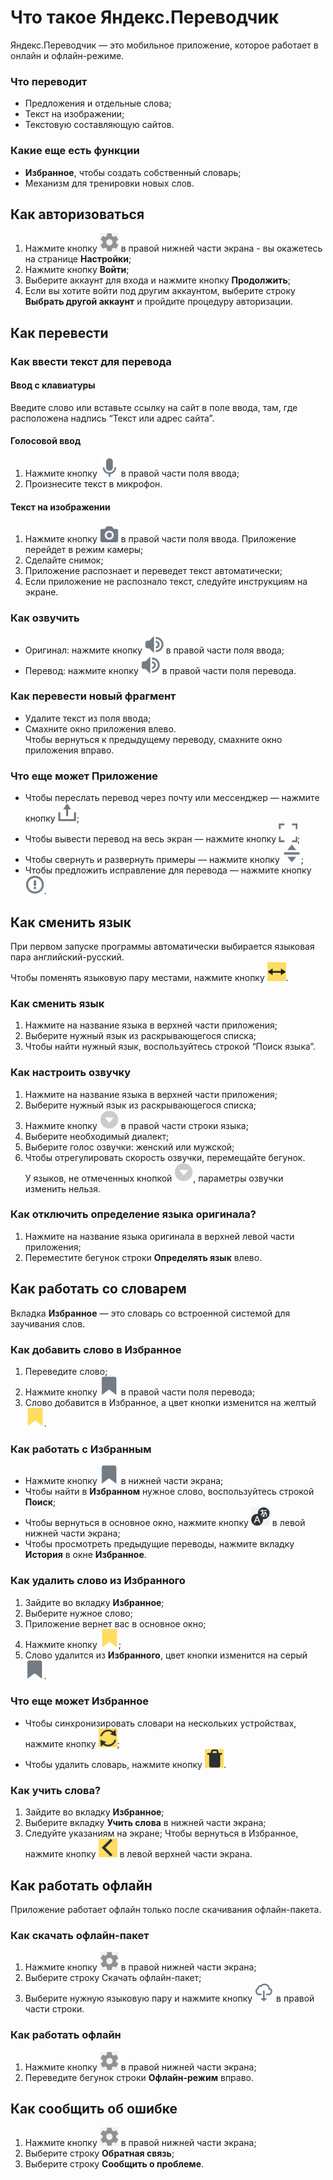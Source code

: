 # Что такое Яндекс.Переводчик
Яндекс.Переводчик — это мобильное приложение, которое работает в онлайн и офлайн-режиме. 
### Что переводит
- Предложения и отдельные слова;
- Текст на изображении;
- Текстовую составляющую сайтов.
### Какие еще есть функции
- **Избранное**, чтобы создать собственный словарь;
- Механизм для тренировки новых слов.
## Как авторизоваться
1. Нажмите кнопку <img src="pictures/10.PNG" width="30"> в правой нижней части экрана - вы окажетесь на странице **Настройки**;
2. Нажмите кнопку **Войти**;
3. Выберите аккаунт для входа и нажмите кнопку **Продолжить**;
4. Если вы хотите войти под другим аккаунтом, выберите строку **Выбрать другой аккаунт** и пройдите процедуру авторизации.
## Как перевести
### Как ввести текст для перевода
#### Ввод с клавиатуры
Введите слово или вставьте ссылку на сайт в поле ввода, там, где расположена надпись “Текст или адрес сайта”.
#### Голосовой ввод
1. Нажмите кнопку <img src="pictures/3.PNG" width="30"> в правой части поля ввода; 
2. Произнесите текст в микрофон.
#### Текст на изображении
1. Нажмите кнопку <img src="pictures/1.PNG" width="30"> в правой части поля ввода. Приложение перейдет в режим камеры;
2. Сделайте снимок; 
3. Приложение распознает и переведет текст автоматически;
4. Если приложение не распознало текст, следуйте инструкциям на экране.
### Как озвучить
- Оригинал: нажмите кнопку <img src="pictures/2.PNG" width="30"> в правой части поля ввода;
- Перевод: нажмите кнопку <img src="pictures/2.PNG" width="30"> в  правой части поля перевода.
### Как перевести новый фрагмент
- Удалите текст из поля ввода;
- Смахните окно приложения влево.  
Чтобы вернуться к предыдущему переводу, смахните окно приложения вправо.
### Что еще может Приложение
- Чтобы переслать перевод через почту или мессенджер — нажмите кнопку <img src="pictures/6.PNG" width="30">;
- Чтобы вывести перевод на весь экран — нажмите кнопку <img src="pictures/7.PNG" width="30">;
- Чтобы свернуть и развернуть примеры — нажмите кнопку <img src="pictures/4.PNG" width="30">;
- Чтобы предложить исправление для перевода — нажмите кнопку <img src="pictures/8.PNG" width="30">.
## Как сменить язык
При первом запуске программы автоматически выбирается языковая пара английский-русский.   
Чтобы поменять языковую пару местами, нажмите кнопку <img src="pictures/16.PNG" width="30">.
### Как сменить язык
1. Нажмите на название языка в верхней части приложения;
2. Выберите нужный язык из раскрывающегося списка;
3. Чтобы найти нужный язык, воспользуйтесь строкой “Поиск языка”.
### Как настроить озвучку
1. Нажмите на название языка в верхней части приложения;
2. Выберите нужный язык из раскрывающегося списка;
3. Нажмите кнопку <img src="pictures/11.PNG" width="30"> в правой части строки языка; 
4. Выберите необходимый диалект;
5. Выберите голос озвучки: женский или мужской;
6. Чтобы отрегулировать скорость озвучки, перемещайте бегунок.  
У языков, не отмеченных кнопкой <img src="pictures/11.PNG" width="30">, параметры озвучки изменить нельзя.
### Как отключить определение языка оригинала?
1. Нажмите на название языка оригинала в верхней левой части приложения;
2. Переместите бегунок строки **Определять язык** влево.
## Как работать со словарем
Вкладка **Избранное** — это словарь со встроенной системой для заучивания слов. 
### Как добавить слово в Избранное
1. Переведите слово;
2. Нажмите кнопку <img src="pictures/5.PNG" width="30"> в правой части поля перевода;
3. Слово добавится в Избранное, а цвет кнопки изменится на желтый <img src="pictures/17.PNG" width="30">. 
### Как работать с Избранным
- Нажмите кнопку <img src="pictures/5.PNG" width="30"> в нижней части экрана;
- Чтобы найти в **Избранном** нужное слово, воспользуйтесь строкой **Поиск**;
- Чтобы вернуться в основное окно, нажмите кнопку <img src="pictures/9.PNG" width="30"> в левой нижней части экрана;
- Чтобы просмотреть предыдущие переводы, нажмите вкладку **История** в окне **Избранное**.
### Как удалить слово из Избранного
1. Зайдите во вкладку **Избранное**;
2. Выберите нужное слово; 
3. Приложение вернет вас в основное окно; 
4. Нажмите кнопку <img src="pictures/17.PNG" width="30">; 
5. Слово удалится из **Избранного**, цвет кнопки изменится на серый <img src="pictures/5.PNG" width="30">.
### Что еще может Избранное
- Чтобы синхронизировать словари на нескольких устройствах, нажмите кнопку <img src="pictures/13.PNG" width="30">;
- Чтобы удалить словарь, нажмите кнопку <img src="pictures/12.PNG" width="30">.
### Как учить слова?
1. Зайдите во вкладку **Избранное**;
2. Выберите вкладку **Учить слова** в нижней части экрана;
3. Следуйте указаниям на экране;
Чтобы вернуться в Избранное, нажмите кнопку <img src="pictures/14.PNG" width="30"> в левой верхней части экрана.
## Как работать офлайн
Приложение работает офлайн только после скачивания офлайн-пакета.
### Как скачать офлайн-пакет
1. Нажмите кнопку <img src="pictures/10.PNG" width="30"> в правой нижней части экрана;
2. Выберите строку Скачать офлайн-пакет;
3. Выберите нужную языковую пару и нажмите кнопку <img src="pictures/15.PNG" width="30"> в правой части строки.
### Как работать офлайн
1. Нажмите кнопку <img src="pictures/10.PNG" width="30"> в правой нижней части экрана;
2. Переведите бегунок строки **Офлайн-режим** вправо.
## Как сообщить об ошибке
1. Нажмите кнопку <img src="pictures/10.PNG" width="30"> в правой нижней части экрана;
2. Выберите строку **Обратная связь**;
3. Выберите строку **Сообщить о проблеме**. 
